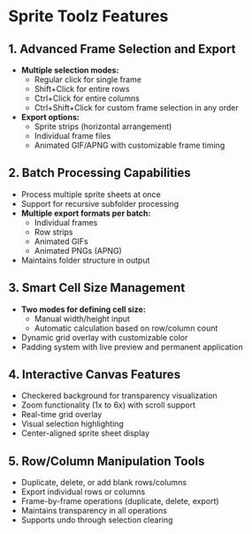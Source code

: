# Sprite Toolz Features

## 1. Advanced Frame Selection and Export
- **Multiple selection modes:**
  - Regular click for single frame
  - Shift+Click for entire rows
  - Ctrl+Click for entire columns
  - Ctrl+Shift+Click for custom frame selection in any order
- **Export options:**
  - Sprite strips (horizontal arrangement)
  - Individual frame files
  - Animated GIF/APNG with customizable frame timing

## 2. Batch Processing Capabilities
- Process multiple sprite sheets at once
- Support for recursive subfolder processing
- **Multiple export formats per batch:**
  - Individual frames
  - Row strips
  - Animated GIFs
  - Animated PNGs (APNG)
- Maintains folder structure in output

## 3. Smart Cell Size Management
- **Two modes for defining cell size:**
  - Manual width/height input
  - Automatic calculation based on row/column count
- Dynamic grid overlay with customizable color
- Padding system with live preview and permanent application

## 4. Interactive Canvas Features
- Checkered background for transparency visualization
- Zoom functionality (1x to 6x) with scroll support
- Real-time grid overlay
- Visual selection highlighting
- Center-aligned sprite sheet display

## 5. Row/Column Manipulation Tools
- Duplicate, delete, or add blank rows/columns
- Export individual rows or columns
- Frame-by-frame operations (duplicate, delete, export)
- Maintains transparency in all operations
- Supports undo through selection clearing 